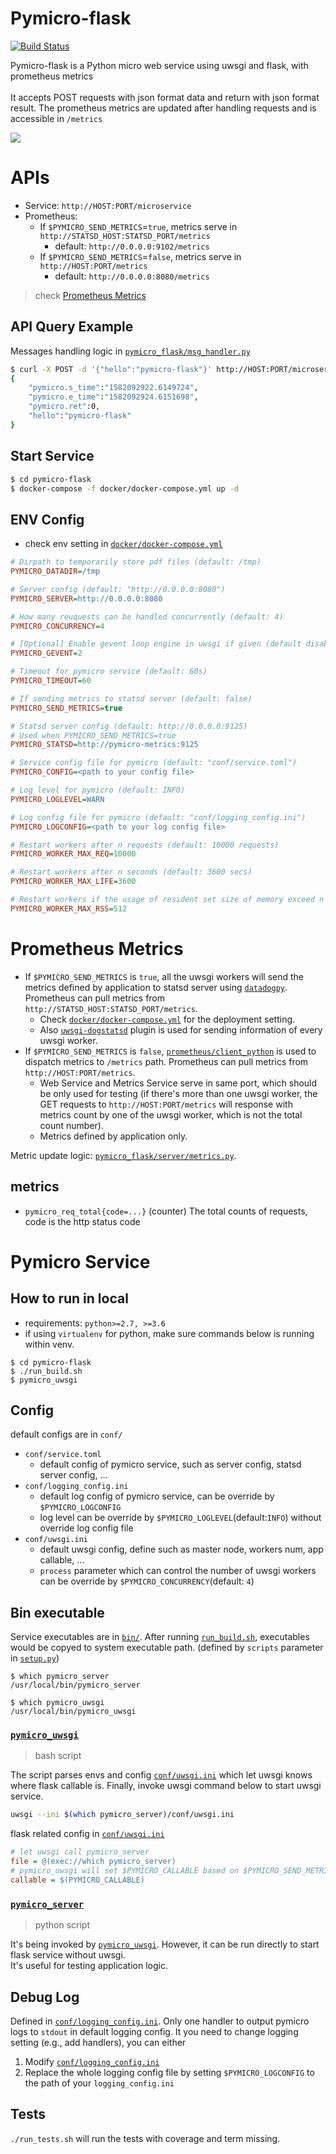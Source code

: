 # Pymicro-flask

[![Build Status](https://travis-ci.com/ShandiLin/pymicro-flask.svg?branch=master)](https://travis-ci.com/ShandiLin/pymicro-flask)

Pymicro-flask is a Python micro web service using uwsgi and flask, with prometheus metrics<br/><br/>
It accepts POST requests with json format data and return with json format result. The prometheus metrics are updated after handling requests and is accessible in `/metrics` <br/>

![](docs/img/pymicro_arch.png)

# APIs
* Service: `http://HOST:PORT/microservice`
* Prometheus:
    * If `$PYMICRO_SEND_METRICS`=`true`, metrics serve in `http://STATSD_HOST:STATSD_PORT/metrics`
        * default: `http://0.0.0.0:9102/metrics`
    * If `$PYMICRO_SEND_METRICS`=`false`, metrics serve in `http://HOST:PORT/metrics`
        * default: `http://0.0.0.0:8080/metrics`
> check [Prometheus Metrics](#Prometheus-Metrics)

## API Query Example
Messages handling logic in [`pymicro_flask/msg_handler.py`](pymicro_flask/msg_handler.py)

```bash
$ curl -X POST -d '{"hello":"pymicro-flask"}' http://HOST:PORT/microservice
{
    "pymicro.s_time":"1582092922.6149724",
    "pymicro.e_time":"1582092924.6151698",
    "pymicro.ret":0,
    "hello":"pymicro-flask"
}
```

## Start Service
```bash
$ cd pymicro-flask
$ docker-compose -f docker/docker-compose.yml up -d
```

## ENV Config
* check env setting in [`docker/docker-compose.yml`](docker/docker-compose.yml)
```ini
# Dirpath to temporarily store pdf files (default: /tmp)
PYMICRO_DATADIR=/tmp

# Server config (default: "http://0.0.0.0:8080")
PYMICRO_SERVER=http://0.0.0.0:8080

# How many reuquests can be handled concurrently (default: 4)
PYMICRO_CONCURRENCY=4

# [Optional] Enable gevent loop engine in uwsgi if given (default disabled)
PYMICRO_GEVENT=2

# Timeout for pymicro service (default: 60s)
PYMICRO_TIMEOUT=60

# If sending metrics to statsd server (default: false)
PYMICRO_SEND_METRICS=true

# Statsd server config (default: http://0.0.0.0:9125)
# Used when PYMICRO_SEND_METRICS=true
PYMICRO_STATSD=http://pymicro-metrics:9125

# Service config file for pymicro (default: "conf/service.toml")
PYMICRO_CONFIG=<path to your config file>

# Log level for pymicro (default: INFO)
PYMICRO_LOGLEVEL=WARN

# Log config file for pymicro (default: "conf/logging_config.ini")
PYMICRO_LOGCONFIG=<path to your log config file>

# Restart workers after n requests (default: 10000 requests)
PYMICRO_WORKER_MAX_REQ=10000

# Restart workers after n seconds (default: 3600 secs)
PYMICRO_WORKER_MAX_LIFE=3600

# Restart workers if the usage of resident set size of memory exceed n MB (default: 512 MB)
PYMICRO_WORKER_MAX_RSS=512
```

# Prometheus Metrics
* If `$PYMICRO_SEND_METRICS` is `true`, all the uwsgi workers will send the metrics defined by application to statsd server using [`datadogpy`](https://github.com/DataDog/datadogpy). Prometheus can pull metrics from `http://STATSD_HOST:STATSD_PORT/metrics`.
    * Check [`docker/docker-compose.yml`](docker/docker-compose.yml) for the deployment setting.
    * Also [`uwsgi-dogstatsd`](https://github.com/Datadog/uwsgi-dogstatsd) plugin is used for sending information of every uwsgi worker.
* If `$PYMICRO_SEND_METRICS` is `false`, [`prometheus/client_python`](https://github.com/prometheus/client_python) is used to dispatch metrics to `/metrics` path. Prometheus can pull metrics from `http://HOST:PORT/metrics`.
    * Web Service and Metrics Service serve in same port, which should be only used for testing (if there's more than one uwsgi worker, the GET requests to `http://HOST:PORT/metrics` will response with metrics count by one of the uwsgi worker, which is not the total count number).
    * Metrics defined by application only.

Metric update logic: [`pymicro_flask/server/metrics.py`](pymicro_flask/server/metrics.py).<br/>

## metrics
* `pymicro_req_total{code=...}` (counter) The total counts of requests, code is the http status code

# Pymicro Service
## How to run in local
* requirements: `python>=2.7, >=3.6`
* if using `virtualenv` for python, make sure commands below is running within venv.
```shell
$ cd pymicro-flask
$ ./run_build.sh
$ pymicro_uwsgi
```

## Config
default configs are in `conf/`
* `conf/service.toml`
    * default config of pymicro service, such as server config, statsd server config, ...
* `conf/logging_config.ini`
    * default log config of pymicro service, can be override by `$PYMICRO_LOGCONFIG`
    * log level can be override by `$PYMICRO_LOGLEVEL`(default:`INFO`) without override log config file
* `conf/uwsgi.ini`
    * default uwsgi config, define such as master node, workers num, app callable, ...
    * `process` parameter which can control the number of uwsgi workers can be override by `$PYMICRO_CONCURRENCY`(default: `4`)


## Bin executable
Service executables are in [`bin/`](bin/). After running [`run_build.sh`](run_build.sh), executables would be copyed to system executable path. (defined by `scripts` parameter in [`setup.py`](setup.py))
```
$ which pymicro_server
/usr/local/bin/pymicro_server

$ which pymicro_uwsgi
/usr/local/bin/pymicro_uwsgi
```

### [`pymicro_uwsgi`](bin/pymicro_uwsgi)
> bash script

The script parses envs and config [`conf/uwsgi.ini`](conf/uwsgi.ini) which let uwsgi knows where flask callable is. Finally, invoke uwsgi command below to start uwsgi service.
```bash
uwsgi --ini $(which pymicro_server)/conf/uwsgi.ini
```
flask related config in  [`conf/uwsgi.ini`](conf/uwsgi.ini)
```ini
# let uwsgi call pymicro_server
file = @(exec://which pymicro_server)
# pymicro_uwsgi will set $PYMICRO_CALLABLE based on $PYMICRO_SEND_METRICS. DO NOT set it yourself
callable = $(PYMICRO_CALLABLE)
```

### [`pymicro_server`](bin/pymicro_server)
> python script

It's being invoked by [`pymicro_uwsgi`](bin/pymicro_uwsgi). However, it can be run directly to start flask service without uwsgi.<br/>
It's useful for testing application logic.

## Debug Log
Defined in [`conf/logging_config.ini`](conf/logging_config.ini). Only one handler to output pymicro logs to `stdout` in default logging config.
It you need to change logging setting (e.g., add handlers), you can either
1. Modify [`conf/logging_config.ini`](conf/logging_config.ini)
2. Replace the whole logging config file by setting `$PYMICRO_LOGCONFIG` to the path of your `logging_config.ini`

## Tests
`./run_tests.sh` will run the tests with coverage and term missing.

